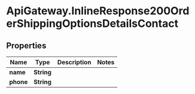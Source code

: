 # ApiGateway.InlineResponse200OrderShippingOptionsDetailsContact

## Properties

Name | Type | Description | Notes
------------ | ------------- | ------------- | -------------
**name** | **String** |  | 
**phone** | **String** |  | 


